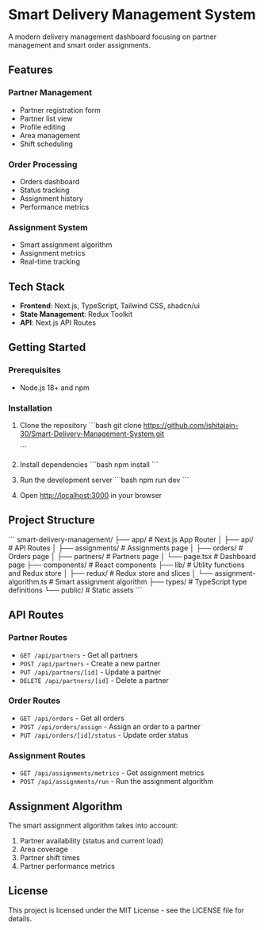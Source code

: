 # Smart Delivery Management System

A modern delivery management dashboard focusing on partner management and smart order assignments.

## Features

### Partner Management

- Partner registration form
- Partner list view
- Profile editing
- Area management
- Shift scheduling

### Order Processing

- Orders dashboard
- Status tracking
- Assignment history
- Performance metrics

### Assignment System

- Smart assignment algorithm
- Assignment metrics
- Real-time tracking

## Tech Stack

- **Frontend**: Next.js, TypeScript, Tailwind CSS, shadcn/ui
- **State Management**: Redux Toolkit
- **API**: Next.js API Routes

## Getting Started

### Prerequisites

- Node.js 18+ and npm

### Installation

1. Clone the repository
   \`\`\`bash
   git clone https://github.com/ishitajain-30/Smart-Delivery-Management-System.git
   <!-- cd smart-delivery-management -->

   \`\`\`

2. Install dependencies
   \`\`\`bash
   npm install
   \`\`\`

3. Run the development server
   \`\`\`bash
   npm run dev
   \`\`\`

4. Open [http://localhost:3000](http://localhost:3000) in your browser

## Project Structure

\`\`\`
smart-delivery-management/
├── app/ # Next.js App Router
│ ├── api/ # API Routes
│ ├── assignments/ # Assignments page
│ ├── orders/ # Orders page
│ ├── partners/ # Partners page
│ └── page.tsx # Dashboard page
├── components/ # React components
├── lib/ # Utility functions and Redux store
│ ├── redux/ # Redux store and slices
│ └── assignment-algorithm.ts # Smart assignment algorithm
├── types/ # TypeScript type definitions
└── public/ # Static assets
\`\`\`

## API Routes

### Partner Routes

- `GET /api/partners` - Get all partners
- `POST /api/partners` - Create a new partner
- `PUT /api/partners/[id]` - Update a partner
- `DELETE /api/partners/[id]` - Delete a partner

### Order Routes

- `GET /api/orders` - Get all orders
- `POST /api/orders/assign` - Assign an order to a partner
- `PUT /api/orders/[id]/status` - Update order status

### Assignment Routes

- `GET /api/assignments/metrics` - Get assignment metrics
- `POST /api/assignments/run` - Run the assignment algorithm

## Assignment Algorithm

The smart assignment algorithm takes into account:

1. Partner availability (status and current load)
2. Area coverage
3. Partner shift times
4. Partner performance metrics

## License

This project is licensed under the MIT License - see the LICENSE file for details.
